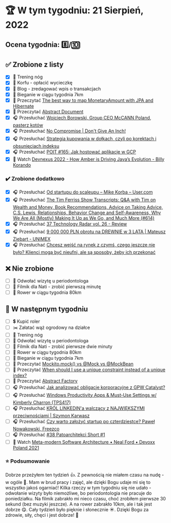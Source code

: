 # 🏆 W tym tygodniu: 21 Sierpień, 2022

## Ocena tygodnia: 8️⃣/🔟

## ✅ Zrobione z listy
- [x] 🦵 Trening nóg
- [x] 🌴 Korfu - opłacić wycieczkę
- [x] 📝 Blog - zredagować wpis o transakcjach
- [x] 🏃 Bieganie w ciągu tygodnia 7km
- [x] 📗 Przeczytać [The best way to map MonetaryAmount with JPA and Hibernate](https://vladmihalcea.com/monetaryamount-jpa-hibernate/)
- [x] 📗 Przeczytać [Abstract Document](https://java-design-patterns.com/patterns/abstract-document/)
- [x] 🎧 Przesłuchać [Wojciech Borowski, Group CEO McCANN Poland, pasterz kotów](https://zaprojektujswojezycie.pl/wojciech-borowski-group-ceo-mccann-poland-pasterz-kotow/)
- [x] 🎧 Przesłuchać [No Compromise | Don't Give An Inch!](https://effortlessenglishshow.com/no-compromise-dont-give-an-inch)
- [x] 🎧 Przesłuchać [Strategia kupowania w dołkach, czyli po korektach i obsunięciach indeksu](https://inwestomat.eu/strategia-kupowania-w-dolkach/)
- [x] 🎧 Przesłuchać [POIT #165: Jak hostować aplikacje w GCP](https://porozmawiajmyoit.pl/poit-165-jak-hostowac-aplikacje-w-gcp/)
- [x] 🎥 Watch [Devnexus 2022 - How Amber is Driving Java’s Evolution - Billy Korando](https://youtu.be/D-yrVN25dTA)

### ✔️ Zrobione dodatkowo
- [x] 🎧 Przesłuchać [Od startupu do scaleupu – Mike Korba – User.com](https://zaprojektujswojezycie.pl/od-startupu-do-scaleupu-mike-korba-user-com/)
- [x] 🎧 Przesłuchać [The Tim Ferriss Show Transcripts: Q&A with Tim on Wealth and Money, Book Recommendations, Advice on Taking Advice, C.S. Lewis, Relationships, Behavior Change and Self-Awareness, Why We Are All (Mostly) Making It Up as We Go, and Much More (#614)](https://tim.blog/2022/08/16/the-tim-ferriss-show-transcripts-qa-with-tim-on-wealth-and-money-book-recommendations-advice-on-taking-advice-c-s-lewis-relationships-behavior-change-and-self-awareness-why-we-are-all-mostly/)
- [x] 🎧 Przesłuchać [37 Technology Radar vol. 26 - Review](https://patoarchitekci.io/37/)
- [x] 🎧 Przesłuchać [9 000 000 PLN obrotu na DREWNIE w 3 LATA | Mateusz Ziebart - UNIMEX](https://youtu.be/OkedeG5-oj0)
- [x] 🎧 Przesłuchać [Chcesz wejść na rynek z czymś, czego jeszcze nie było? Klienci mogą być nieufni, ale są sposoby, żeby ich przekonać](https://malawielkafirma.pl/innowacyjny-pomysl-na-biznes/)

## ❌ Nie zrobione
- [ ] 🦷 Odwołać wizytę u periodontologa
- [ ] 🎥 Filmik dla Nati - zrobić pierwszą minutę
- [ ] 🚴 Rower w ciągu tygodnia 80km

## 📝 W następnym tygodniu
- [ ] 💲 Kupić roler
- [ ] ✂️ Załatać wąż ogrodowy na działce
- [ ] 🦵 Trening nóg
- [ ] 🦷 Odwołać wizytę u periodontologa
- [ ] 🎥 Filmik dla Nati - zrobić pierwsze dwie minuty
- [ ] 🚴 Rower w ciągu tygodnia 80km
- [ ] 🏃 Bieganie w ciągu tygodnia 7km
- [ ] 📗 Przeczytać [Mockito.mock() vs @Mock vs @MockBean](https://clockworkjava.pl/2022/08/mockito-mock-vs-mock-vs-mockbean/)
- [ ] 📗 Przeczytać [When should I use a unique constraint instead of a unique index?](https://dba.stackexchange.com/questions/144/when-should-i-use-a-unique-constraint-instead-of-a-unique-index)
- [ ] 📗 Przeczytać [Abstract Factory](https://java-design-patterns.com/patterns/abstract-factory/)
- [ ] 🎧 Przesłuchać [Jak analizować obligacje korporacyjne z GPW Catalyst?](https://inwestomat.eu/jak-analizowac-obligacje-korporacyjne-z-gpw-catalyst/)
- [ ] 🎧 Przesłuchać [Windows Productivity Apps & Must-Use Settings w/ Kimberly Charron (TPS417)](https://www.asianefficiency.com/podcasts/417-kimberly-charron/)
- [ ] 🎧 Przesłuchać [KRÓL LINKEDIN'a walczący z NAJWIĘKSZYMI przeciwnościami | Szymon Karwasz](https://www.youtube.com/watch?v=SDkNk62rdy8)
- [ ] 🎧 Przesłuchać [Czy warto założyć startup po czterdziestce? Paweł Nowakowski, Freezco](https://zaprojektujswojezycie.pl/czy-warto-zalozyc-startup-po-czterdziestce-pawel-nowakowski-freezco/)
- [ ] 🎧 Przesłuchać [#38 Patoarchitekci Short #1](https://patoarchitekci.io/38/)
- [ ] 🎥 Watch [Meta-modern Software Architecture • Neal Ford • Devoxx Poland 2021](https://youtu.be/DlL27U2aWTI)

### ⭐ Podsumowanie
Dobrze przeżyłem ten tydzień 👍. Z pewnością nie miałem czasu na nudę - w ogóle 💪. Mam w brud pracy i zajęć, ale dzięki Bogu udaje mi się to wszystko jakoś ogarniać! Kilka rzeczy w tym tygodniu się nie udało - odwołanie wizyty było niemożliwe, bo periodontologia nie pracuje do poniedziałku. Na filmik zabrakło mi nieco czasu, choć zrobiłem pierwsze 30 sekund (bez muzyki jeszcze). A na rower zabrakło 10km, ale i tak jest dobrze 😋. Cały tydzień było pięknie i słonecznie ☀️. Dzięki Bogu za zdrowie, siły, chęci i jest dobrze! 🤗

